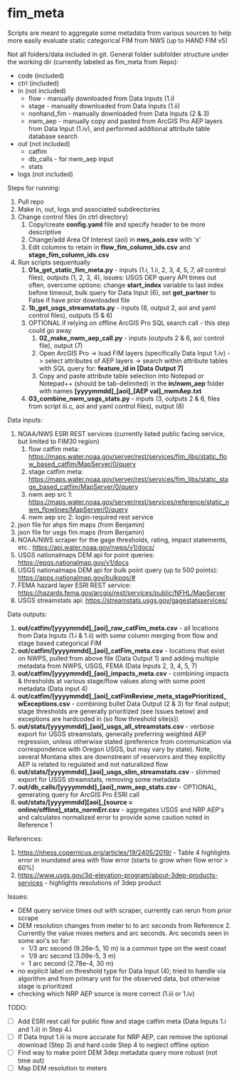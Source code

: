 # fim_meta

Scripts are meant to aggregate some metadata from various sources to help more easily evaluate static categorical FIM from NWS (up to HAND FIM v5)

Not all folders/data included in git.  General folder subfolder structure under the working dir (currently labeled as fim_meta from Repo):

- code (included)
- ctrl (included)
- in (not included)
  - flow - manually downloaded from Data Inputs (1.i)
  - stage - manually downloaded from Data Inputs (1.ii)
  - nonhand_fim - manually downloaded from Data Inputs (2 & 3)
  - nwm_aep - manually copy and pasted from ArcGIS Pro AEP layers from Data Input (1.iv), and performed additional attribute table database search
- out (not included)
  - catfim
  - db_calls - for nwm_aep input
  - stats
- logs (not included)

Steps for running:
1. Pull repo
2. Make in, out, logs and associated subdirectories
3. Change control files (in ctrl directory)
   1. Copy/create __config.yaml__ file and specify header to be more descriptive
   2. Change/add Area Of Interest (aoi) in __nws_aois.csv__ with 'x'
   3. Edit columns to retain in __flow_fim_column_ids.csv__ and __stage_fim_column_ids.csv__
4. Run scripts sequentually
   1. __01a_get_static_fim_meta.py__ - inputs (1.i, 1.ii, 2, 3, 4, 5, 7, all control files), outputs (1, 2, 3, 4), issues: USGS DEP query API times out often, overcome options: change __start_index__ variable to last index before timeout, bulk query for Data Input (6), set __get_partner__ to False if have prior downloaded file
   2. __1b_get_usgs_streamstats.py__ - inputs (8, output 2, aoi and yaml control files), outputs (5 & 6)
   3. OPTIONAL if relying on offline ArcGIS Pro SQL search call - this step could go away
      1. __02_make_nwm_aep_call.py__ - inputs (outputs 2 & 6, aoi control file), output (7)
      2. Open ArcGIS Pro -> load FIM layers (specifically Data Input 1.iv) -> select attributes of AEP layers -> search within attribute tables with SQL query for: __feature_id in [Data Output 7]__
      3. Copy and paste attribute table selection into Notepad or Notepad++ (should be tab-delimited) in the __in/nwm_aep__ folder with names __[yyyymmdd]\_[aoi]\_[AEP val]\_nwmAep.txt__
   4. __03_combine_nwm_usgs_stats.py__ - inputs (3, outputs 2 & 6, files from script iii.c, aoi and yaml control files), output (8)

Data inputs:
1. NOAA/NWS ESRI REST services (currently listed public facing service, but limited to FIM30 region)
   1. flow catfim meta:  https://maps.water.noaa.gov/server/rest/services/fim_libs/static_flow_based_catfim/MapServer/0/query
   2. stage catfim meta: https://maps.water.noaa.gov/server/rest/services/fim_libs/static_stage_based_catfim/MapServer/0/query
   3. nwm aep src 1:     https://maps.water.noaa.gov/server/rest/services/reference/static_nwm_flowlines/MapServer/0/query
   4. nwm aep src 2:     login-required rest service
2. json file for ahps fim maps (from Benjamin)
3. json file for usgs fim maps (from Benjamin)
4. NOAA/NWS scraper for the gage thresholds, rating, impact statements, etc.: https://api.water.noaa.gov/nwps/v1/docs/
5. USGS nationalmaps DEM api for point queries: https://epqs.nationalmap.gov/v1/docs
6. USGS nationalmaps DEM api for bulk point query (up to 500 points): https://apps.nationalmap.gov/bulkpqs/#
7. FEMA hazard layer ESRI REST service: https://hazards.fema.gov/arcgis/rest/services/public/NFHL/MapServer
8. USGS streamstats api: https://streamstats.usgs.gov/gagestatsservices/

Data outputs:
1. __out/catfim/[yyyymmdd]\_[aoi]\_raw_catFim_meta.csv__ - all locations from Data Inputs (1.i & 1.ii) with some column merging from flow and stage based categorical FIM
2. __out/catfim/[yyyymmdd]\_[aoi]\_catFim_meta.csv__ - locations that exist on NWPS, pulled from above file (Data Output 1) and adding multiple metadata from NWPS, USGS, FEMA (Data Inputs 2, 3, 4, 5, 7)
3. __out/catfim/[yyyymmdd]\_[aoi]\_impacts_meta.csv__ - combining impacts & thresholds at various stage/flow values along with some point metadata (Data input 4)
4. __out/catfim/[yyyymmdd]\_[aoi]\_catFimReview_meta_stagePrioritized_wExceptions.csv__ - combining bullet Data Output (2 & 3) for final output; stage thresholds are generally prioritized (see Issues below) and exceptions are hardcoded in (so flow threshold site(s))
5. __out/stats/[yyyymmdd]\_[aoi]\_usgs_all_streamstats.csv__ - verbose export for USGS streamstats, generally preferring weighted AEP regression, unless otherwise stated (preference from communication via correspondence with Oregon USGS, but may vary by state).  Note, several Montana sites are downstream of reservoirs and they explicitly AEP is related to regulated and not naturalized flow
6. __out/stats/[yyyymmdd]\_[aoi]\_usgs_slim_streamstats.csv__ - slimmed export for USGS streamstats, removing some metadata
7. __out/db_calls/[yyyymmdd]\_[aoi]\_nwm_aep_stats.csv__ - OPTIONAL, generating query for ArcGIS Pro ESRI call
8. __out/stats/[yyyymmdd]\[aoi]\_[source = online/offline]\_stats_normErr.csv__ - aggregates USGS and NRP AEP's and calculates normalized error to provide some caution noted in Reference 1

References:
1. https://nhess.copernicus.org/articles/19/2405/2019/ - Table 4 highlights error in inundated area with flow error (starts to grow when flow error > 60%)
2. https://www.usgs.gov/3d-elevation-program/about-3dep-products-services - highlights resolutions of 3dep product

Issues:
- DEM query service times out with scraper, currently can rerun from prior scrape
- DEM resolution changes from meter to to arc seconds from Reference 2.  Currently the value mixes meters and arc seconds.  Arc seconds seen in some aoi's so far:
  - 1/3 arc second (9.26e-5, 10 m) is a common type on the west coast
  - 1/9 arc second (3.09e-5, 3 m)
  - 1 arc second (2.78e-4, 30 m)
- no explicit label on threshold type for Data Input (4); tried to handle via algorithm and from primary unit for the observed data, but otherwise stage is prioritized
- checking which NRP AEP source is more correct (1.iii or 1.iv)

TODO:
- [ ] Add ESRI rest call for public flow and stage catfim meta (Data Inputs 1.i and 1.ii) in Step 4.i
- [ ] If Data Input 1.iii is more accurate for NRP AEP, can remove the optional download (Step 3) and hard code Step 4 to neglect offline option
- [ ] Find way to make point DEM 3dep metadata query more robust (not time out)
- [ ] Map DEM resolution to meters
